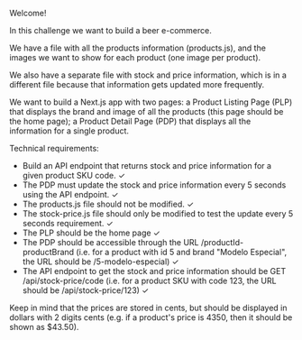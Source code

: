 Welcome!

In this challenge we want to build a beer e-commerce.

We have a file with all the products information (products.js), and the images we want to show for each product (one image per product).

We also have a separate file with stock and price information, which is in a different file because that information gets updated more frequently.

We want to build a Next.js app with two pages: a Product Listing Page (PLP) that displays the brand and image of all the products (this page should be the home page); a Product Detail Page (PDP) that displays all the information for a single product.

Technical requirements:
 - Build an API endpoint that returns stock and price information for a given product SKU code. ✓
 - The PDP must update the stock and price information every 5 seconds using the API endpoint. ✓
 - The products.js file should not be modified. ✓
 - The stock-price.js file should only be modified to test the update every 5 seconds requirement. ✓
 - The PLP should be the home page ✓
 - The PDP should be accessible through the URL /productId-productBrand (i.e. for a product with id 5 and brand "Modelo Especial", the URL should be /5-modelo-especial) ✓
 - The API endpoint to get the stock and price information should be GET /api/stock-price/code (i.e. for a product SKU with code 123, the URL should be /api/stock-price/123)  ✓

Keep in mind that the prices are stored in cents, but should be displayed in dollars with 2 digits cents (e.g. if a product's price is 4350, then it should be shown as $43.50).
